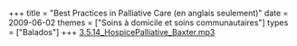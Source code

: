 +++
title = "Best Practices in Palliative Care (en anglais seulement)"
date = 2009-06-02
themes = ["Soins à domicile et soins communautaires"]
types = ["Balados"]
+++
[3.5.14\_HospicePalliative\_Baxter.mp3](/files/3.5.14_HospicePalliative_Baxter.mp3)
